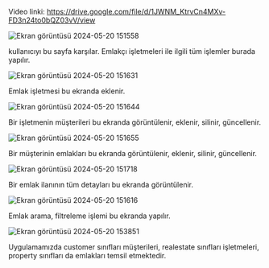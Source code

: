 Video linki: https://drive.google.com/file/d/1JWNM_KtrvCn4MXv-FD3n24to0bQZ03vV/view


![Ekran görüntüsü 2024-05-20 151558](https://github.com/hakancelik98/Real-Estate-Spring-App/assets/74689538/350d8b6a-f9e1-4439-81d5-d1fa2747aa73)

kullanıcıyı bu sayfa karşılar. Emlakçı işletmeleri ile ilgili tüm işlemler burada yapılır.

![Ekran görüntüsü 2024-05-20 151631](https://github.com/hakancelik98/Real-Estate-Spring-App/assets/74689538/082e69f5-6e82-496a-adee-beca68d2057b)

Emlak işletmesi bu ekranda eklenir.

![Ekran görüntüsü 2024-05-20 151644](https://github.com/hakancelik98/Real-Estate-Spring-App/assets/74689538/264b9307-dfdc-4d4d-bcaf-b188b8f18069)

Bir işletmenin müşterileri bu ekranda görüntülenir, eklenir, silinir, güncellenir.

![Ekran görüntüsü 2024-05-20 151655](https://github.com/hakancelik98/Real-Estate-Spring-App/assets/74689538/e8d6dae4-ab6e-4465-a6f2-7eb8afcb3317)

Bir müşterinin emlakları bu ekranda görüntülenir, eklenir, silinir, güncellenir.

![Ekran görüntüsü 2024-05-20 151718](https://github.com/hakancelik98/Real-Estate-Spring-App/assets/74689538/a58b0790-980c-405a-9f22-0d47e91a4251)

Bir emlak ilanının tüm detayları bu ekranda görüntülenir.

![Ekran görüntüsü 2024-05-20 151616](https://github.com/hakancelik98/Real-Estate-Spring-App/assets/74689538/02f154d2-939c-49a3-b188-20a80e881020)

Emlak arama, filtreleme işlemi bu ekranda yapılır.


![Ekran görüntüsü 2024-05-20 153851](https://github.com/hakancelik98/Real-Estate-Spring-App/assets/74689538/01e1e3bc-ad2a-470a-a406-5c83306d6d0b)

Uygulamamızda customer sınıfları müşterileri, realestate sınıfları işletmeleri, property sınıfları da emlakları temsil etmektedir.
